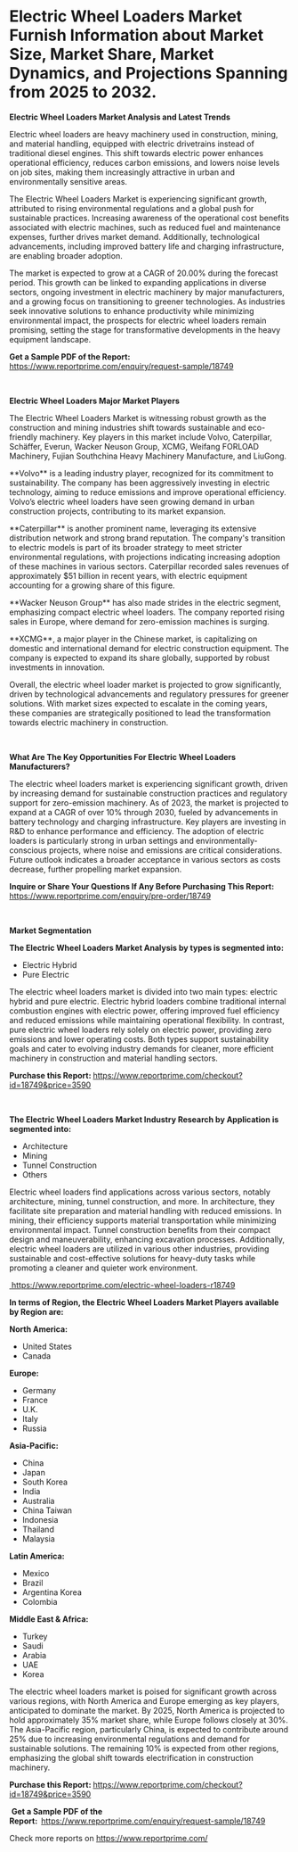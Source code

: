 <p><h1>Electric Wheel Loaders Market Furnish Information about Market Size, Market Share, Market Dynamics, and Projections Spanning from 2025 to 2032.</h1></p><p><strong>Electric Wheel Loaders Market Analysis and Latest Trends</strong></p>
<p><p>Electric wheel loaders are heavy machinery used in construction, mining, and material handling, equipped with electric drivetrains instead of traditional diesel engines. This shift towards electric power enhances operational efficiency, reduces carbon emissions, and lowers noise levels on job sites, making them increasingly attractive in urban and environmentally sensitive areas.</p><p>The Electric Wheel Loaders Market is experiencing significant growth, attributed to rising environmental regulations and a global push for sustainable practices. Increasing awareness of the operational cost benefits associated with electric machines, such as reduced fuel and maintenance expenses, further drives market demand. Additionally, technological advancements, including improved battery life and charging infrastructure, are enabling broader adoption. </p><p>The market is expected to grow at a CAGR of 20.00% during the forecast period. This growth can be linked to expanding applications in diverse sectors, ongoing investment in electric machinery by major manufacturers, and a growing focus on transitioning to greener technologies. As industries seek innovative solutions to enhance productivity while minimizing environmental impact, the prospects for electric wheel loaders remain promising, setting the stage for transformative developments in the heavy equipment landscape.</p></p>
<p><strong>Get a Sample PDF of the Report:&nbsp;</strong> <a href="https://www.reportprime.com/enquiry/request-sample/18749?utm_campaign=3325&utm_medium=2&utm_source=Github&utm_content=ia&utm_term=19032025&utm_id=electric-wheel-loaders">https://www.reportprime.com/enquiry/request-sample/18749</a></p>
<p>&nbsp;</p>
<p><strong>Electric Wheel Loaders Major Market Players</strong></p>
<p><p>The Electric Wheel Loaders Market is witnessing robust growth as the construction and mining industries shift towards sustainable and eco-friendly machinery. Key players in this market include Volvo, Caterpillar, Schäffer, Everun, Wacker Neuson Group, XCMG, Weifang FORLOAD Machinery, Fujian Southchina Heavy Machinery Manufacture, and LiuGong.</p><p>**Volvo** is a leading industry player, recognized for its commitment to sustainability. The company has been aggressively investing in electric technology, aiming to reduce emissions and improve operational efficiency. Volvo’s electric wheel loaders have seen growing demand in urban construction projects, contributing to its market expansion.</p><p>**Caterpillar** is another prominent name, leveraging its extensive distribution network and strong brand reputation. The company's transition to electric models is part of its broader strategy to meet stricter environmental regulations, with projections indicating increasing adoption of these machines in various sectors. Caterpillar recorded sales revenues of approximately $51 billion in recent years, with electric equipment accounting for a growing share of this figure.</p><p>**Wacker Neuson Group** has also made strides in the electric segment, emphasizing compact electric wheel loaders. The company reported rising sales in Europe, where demand for zero-emission machines is surging. </p><p>**XCMG**, a major player in the Chinese market, is capitalizing on domestic and international demand for electric construction equipment. The company is expected to expand its share globally, supported by robust investments in innovation.</p><p>Overall, the electric wheel loader market is projected to grow significantly, driven by technological advancements and regulatory pressures for greener solutions. With market sizes expected to escalate in the coming years, these companies are strategically positioned to lead the transformation towards electric machinery in construction.</p></p>
<p>&nbsp;</p>
<p><strong>What Are The Key Opportunities For Electric Wheel Loaders Manufacturers?</strong></p>
<p><p>The electric wheel loaders market is experiencing significant growth, driven by increasing demand for sustainable construction practices and regulatory support for zero-emission machinery. As of 2023, the market is projected to expand at a CAGR of over 10% through 2030, fueled by advancements in battery technology and charging infrastructure. Key players are investing in R&D to enhance performance and efficiency. The adoption of electric loaders is particularly strong in urban settings and environmentally-conscious projects, where noise and emissions are critical considerations. Future outlook indicates a broader acceptance in various sectors as costs decrease, further propelling market expansion.</p></p>
<p><strong>Inquire or Share Your Questions If Any Before Purchasing This Report:</strong> <a href="https://www.reportprime.com/enquiry/pre-order/18749?utm_campaign=3325&utm_medium=2&utm_source=Github&utm_content=ia&utm_term=19032025&utm_id=electric-wheel-loaders">https://www.reportprime.com/enquiry/pre-order/18749</a></p>
<p>&nbsp;</p>
<p><strong>Market Segmentation</strong></p>
<p><strong>The Electric Wheel Loaders Market Analysis by types is segmented into:</strong></p>
<p><ul><li>Electric Hybrid</li><li>Pure Electric</li></ul></p>
<p><p>The electric wheel loaders market is divided into two main types: electric hybrid and pure electric. Electric hybrid loaders combine traditional internal combustion engines with electric power, offering improved fuel efficiency and reduced emissions while maintaining operational flexibility. In contrast, pure electric wheel loaders rely solely on electric power, providing zero emissions and lower operating costs. Both types support sustainability goals and cater to evolving industry demands for cleaner, more efficient machinery in construction and material handling sectors.</p></p>
<p><strong>Purchase this Report:&nbsp;</strong><a href="https://www.reportprime.com/checkout?id=18749&price=3590&utm_campaign=3325&utm_medium=2&utm_source=Github&utm_content=ia&utm_term=19032025&utm_id=electric-wheel-loaders">https://www.reportprime.com/checkout?id=18749&price=3590</a></p>
<p>&nbsp;</p>
<p><strong>The Electric Wheel Loaders Market Industry Research by Application is segmented into:</strong></p>
<p><ul><li>Architecture</li><li>Mining</li><li>Tunnel Construction</li><li>Others</li></ul></p>
<p><p>Electric wheel loaders find applications across various sectors, notably architecture, mining, tunnel construction, and more. In architecture, they facilitate site preparation and material handling with reduced emissions. In mining, their efficiency supports material transportation while minimizing environmental impact. Tunnel construction benefits from their compact design and maneuverability, enhancing excavation processes. Additionally, electric wheel loaders are utilized in various other industries, providing sustainable and cost-effective solutions for heavy-duty tasks while promoting a cleaner and quieter work environment.</p></p>
<p><a href="https://www.reportprime.com/electric-wheel-loaders-r18749?utm_campaign=3325&utm_medium=2&utm_source=Github&utm_content=ia&utm_term=19032025&utm_id=electric-wheel-loaders">&nbsp;https://www.reportprime.com/electric-wheel-loaders-r18749</a></p>
<p><strong>In terms of Region, the Electric Wheel Loaders Market Players available by Region are:</strong></p>
<p>
    <p> <strong> North America: </strong>
        <ul>
            <li>United States</li>
            <li>Canada</li>
        </ul>
        </p> 
    <p> <strong> Europe: </strong>
        <ul>
            <li>Germany</li>
            <li>France</li>
            <li>U.K.</li>
            <li>Italy</li>
            <li>Russia</li>
        </ul>
        </p> 
    <p> <strong> Asia-Pacific: </strong>
        <ul>
            <li>China</li>
            <li>Japan</li>
            <li>South Korea</li>
            <li>India</li>
            <li>Australia</li>
            <li>China Taiwan</li>
            <li>Indonesia</li>
            <li>Thailand</li>
            <li>Malaysia</li>
        </ul>
        </p> 
    <p> <strong> Latin America: </strong>
        <ul>
            <li>Mexico</li>
            <li>Brazil</li>
            <li>Argentina Korea</li>
            <li>Colombia</li>
        </ul>
        </p> 
    <p> <strong> Middle East & Africa: </strong>
        <ul>
            <li>Turkey</li>
            <li>Saudi</li>
            <li>Arabia</li>
            <li>UAE</li>
            <li>Korea</li>
        </ul>
    </p>
    </p>
<p><p>The electric wheel loaders market is poised for significant growth across various regions, with North America and Europe emerging as key players, anticipated to dominate the market. By 2025, North America is projected to hold approximately 35% market share, while Europe follows closely at 30%. The Asia-Pacific region, particularly China, is expected to contribute around 25% due to increasing environmental regulations and demand for sustainable solutions. The remaining 10% is expected from other regions, emphasizing the global shift towards electrification in construction machinery.</p></p>
<p><strong>Purchase this Report: </strong><a href="https://www.reportprime.com/checkout?id=18749&price=3590&utm_campaign=3325&utm_medium=2&utm_source=Github&utm_content=ia&utm_term=19032025&utm_id=electric-wheel-loaders">https://www.reportprime.com/checkout?id=18749&price=3590</a></p>
<p>&nbsp;<strong>Get a Sample PDF of the Report:&nbsp;&nbsp;</strong><a href="https://www.reportprime.com/enquiry/request-sample/18749?utm_campaign=3325&utm_medium=2&utm_source=Github&utm_content=ia&utm_term=19032025&utm_id=electric-wheel-loaders">https://www.reportprime.com/enquiry/request-sample/18749</a></p>
<p><strong></strong></p>
<p>Check more reports on <a href="https://www.reportprime.com/?utm_campaign=3325&utm_medium=2&utm_source=Github&utm_content=ia&utm_term=19032025&utm_id=electric-wheel-loaders">https://www.reportprime.com/</a></p>